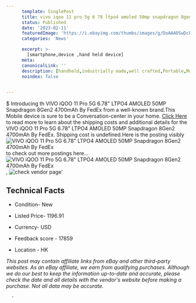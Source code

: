 ```yaml
---
      template: SinglePost
      title: vivo iqoo 11 pro 5g 6 78 ltpo4 amoled 50mp snapdragon 8gen2 4700mah by fedex
      status: Published
      date: '2023-02-11'
      featuredImage: 'https://i.ebayimg.com/thumbs/images/g/DoAAAOSwDcFjnAjb/s-l225.jpg'
      categories: 'News'

      excerpt: >-
        [smartphone,device ,hand held device]
      meta:
      canonicalLink: ''
      description: [handheld,industrially made,well crafted,Portable,Mobile,Compact,Convenient,Lightweight,Maneuverable,Man-portable,Miniature,Carriable,Hand-held,Light,Holdable,Transportable,Mobile device,Pocket-sized,On-the-go,Wireless,Cordless,Compact size,Convenient size, smartphone,device ,hand held device]
      noindex: false
      

---
```

$
      Introducing th VIVO iQOO 11 Pro 5G 6.78" LTPO4 AMOLED 50MP Snapdragon 8Gen2 4700mAh By FedEx from a well-known brand.This Mobile device  is sure to be a Conversation-center in your home. [Click Here](https://www.ebay.com/itm/225302079116?hash=item34750ce68c%3Ag%3ADoAAAOSwDcFjnAjb&mkevt=1&mkcid=1&mkrid=711-53200-19255-0&campid=%253CePNCampaignId%253E&customid=%253CreferenceId%253E&toolid=10049) to read more to learn about the shipping costs and additional details for the VIVO iQOO 11 Pro 5G 6.78" LTPO4 AMOLED 50MP Snapdragon 8Gen2 4700mAh By FedEx. Shipping cost is undefined.Here is the posting visibly ![VIVO iQOO 11 Pro 5G 6.78" LTPO4 AMOLED 50MP Snapdragon 8Gen2 4700mAh By FedEx](https://i.ebayimg.com/thumbs/images/g/DoAAAOSwDcFjnAjb/s-l225.jpg) to check out more postings here... ![VIVO iQOO 11 Pro 5G 6.78" LTPO4 AMOLED 50MP Snapdragon 8Gen2 4700mAh By FedEx](https://i.ebayimg.com/images/g/DoAAAOSwDcFjnAjb/s-l960.jpg), ![check vendor page](https://origin-galleryplus.ebayimg.com/ws/web/225302079116_2_0_1/225x225.jpg,https://origin-galleryplus.ebayimg.com/ws/web/225302079116_3_0_1/225x225.jpg)'

      

 ## Technical Facts 



     
      

 - Condition- New 


      

 - Listed Price- 1196.91 


      

 - Currency- USD 


      

 - Feedback score - 17859 


      

 - Location - HK 


      
      

 *_This post may contain affiliate links from eBay and other third-party websites. As an eBay affiliate, we earn from qualifying purchases. Although we do our best to keep the information up-to-date and accurate, please check the date and all details with the vendor's website before making a purchase. Not all data may be accurate._*




      -

